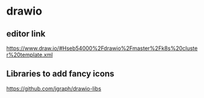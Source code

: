 # drawio

## editor link
https://www.draw.io/#Hseb54000%2Fdrawio%2Fmaster%2Fk8s%20cluster%20template.xml

## Libraries to add fancy icons
https://github.com/jgraph/drawio-libs
